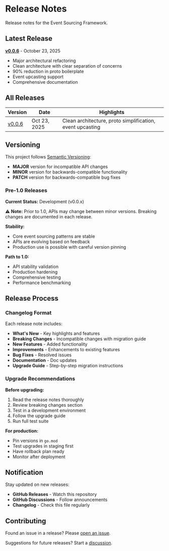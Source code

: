 # Release Notes

Release notes for the Event Sourcing Framework.

## Latest Release

**[v0.0.6](v0.0.6.md)** - October 23, 2025
- Major architectural refactoring
- Clean architecture with clear separation of concerns
- 90% reduction in proto boilerplate
- Event upcasting support
- Comprehensive documentation

## All Releases

| Version | Date | Highlights |
|---------|------|------------|
| [v0.0.6](v0.0.6.md) | Oct 23, 2025 | Clean architecture, proto simplification, event upcasting |

## Versioning

This project follows [Semantic Versioning](https://semver.org/):
- **MAJOR** version for incompatible API changes
- **MINOR** version for backwards-compatible functionality
- **PATCH** version for backwards-compatible bug fixes

### Pre-1.0 Releases

**Current Status:** Development (v0.0.x)

⚠️ **Note:** Prior to 1.0, APIs may change between minor versions. Breaking changes are documented in each release.

**Stability:**
- Core event sourcing patterns are stable
- APIs are evolving based on feedback
- Production use is possible with careful version pinning

**Path to 1.0:**
- API stability validation
- Production hardening
- Comprehensive testing
- Performance benchmarking

## Release Process

### Changelog Format

Each release note includes:
- **What's New** - Key highlights and features
- **Breaking Changes** - Incompatible changes with migration guide
- **New Features** - Added functionality
- **Improvements** - Enhancements to existing features
- **Bug Fixes** - Resolved issues
- **Documentation** - Doc updates
- **Upgrade Guide** - Step-by-step migration instructions

### Upgrade Recommendations

**Before upgrading:**
1. Read the release notes thoroughly
2. Review breaking changes section
3. Test in a development environment
4. Follow the upgrade guide
5. Run full test suite

**For production:**
- Pin versions in `go.mod`
- Test upgrades in staging first
- Have rollback plan ready
- Monitor after deployment

## Notification

Stay updated on new releases:
- **GitHub Releases** - Watch this repository
- **GitHub Discussions** - Follow announcements
- **Changelog** - Check this file regularly

## Contributing

Found an issue in a release? Please [open an issue](https://github.com/plaenen/eventstore/issues).

Suggestions for future releases? Start a [discussion](https://github.com/plaenen/eventstore/discussions).
